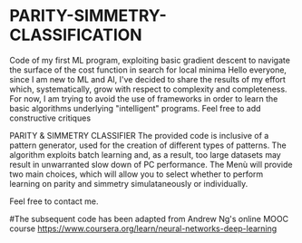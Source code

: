 # PARITY-SIMMETRY-CLASSIFICATION
Code of my first ML program, exploiting basic gradient descent to navigate the surface of the cost function in search for local minima
Hello everyone, 
since I am new to ML and AI, I've decided to share the results of my effort which, systematically,
grow with respect to complexity and completeness. For now, I am trying to avoid the use of frameworks in order to 
learn the basic algorithms underlying "intelligent" programs. Feel free to add constructive critiques

PARITY & SIMMETRY CLASSIFIER
The provided code is inclusive of a pattern generator, used for the creation of different types of patterns.
The algorithm exploits batch learning and, as a result, too large datasets may result in unwarranted slow down of PC performance. 
The Menù will provide two main choices, which will allow you to select whether to perform 
learning on parity and simmetry simulataneously or individually.

Feel free to contact me.

#The subsequent code has been adapted from Andrew Ng's online MOOC course
https://www.coursera.org/learn/neural-networks-deep-learning
